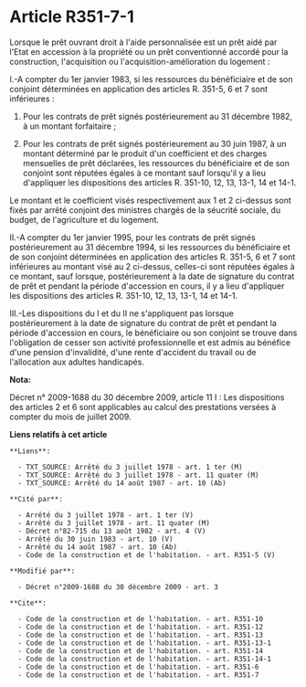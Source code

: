 # Article R351-7-1

Lorsque le prêt ouvrant droit à l'aide personnalisée est un prêt aidé par l'Etat en accession à la propriété ou un prêt
conventionné accordé pour la construction, l'acquisition ou l'acquisition-amélioration du logement : 

I.-A compter du 1er janvier 1983, si les ressources du bénéficiaire et de son conjoint déterminées en application des
articles R. 351-5, 6 et 7 sont inférieures : 

1. Pour les contrats de prêt signés postérieurement au 31 décembre 1982, à un montant forfaitaire ; 

2. Pour les contrats de prêt signés postérieurement au 30 juin 1987, à un montant déterminé par le produit d'un coefficient
et des charges mensuelles de prêt déclarées, les ressources du bénéficiaire et de son conjoint sont réputées égales à ce
montant sauf lorsqu'il y a lieu d'appliquer les dispositions des articles R. 351-10, 12, 13, 13-1, 14 et 14-1. 

Le montant et le coefficient visés respectivement aux 1 et 2 ci-dessus sont fixés par arrêté conjoint des ministres chargés
de la séucrité sociale, du budget, de l'agriculture et du logement. 

II.-A compter du 1er janvier 1995, pour les contrats de prêt signés postérieurement au 31 décembre 1994, si les ressources du
bénéficiaire et de son conjoint déterminées en application des articles R. 351-5, 6 et 7 sont inférieures au montant visé au
2 ci-dessus, celles-ci sont réputées égales à ce montant, sauf lorsque, postérieurement à la date de signature du contrat de
prêt et pendant la période d'accession en cours, il y a lieu d'appliquer les dispositions des articles R. 351-10, 12, 13,
13-1, 14 et 14-1. 

III.-Les dispositions du I et du II ne s'appliquent pas lorsque postérieurement à la date de signature du contrat de prêt et
pendant la période d'accession en cours, le bénéficiaire ou son conjoint se trouve dans l'obligation de cesser son activité
professionnelle et est admis au bénéfice d'une pension d'invalidité, d'une rente d'accident du travail ou de l'allocation aux
adultes handicapés.

**Nota:**

Décret n° 2009-1688 du 30 décembre 2009, article 11 I : Les dispositions des articles 2 et 6 sont applicables au calcul des
prestations versées à compter du mois de juillet 2009.

**Liens relatifs à cet article**

	**Liens**:

	  - TXT_SOURCE: Arrêté du 3 juillet 1978 - art. 1 ter (M)
	  - TXT_SOURCE: Arrêté du 3 juillet 1978 - art. 11 quater (M)
	  - TXT_SOURCE: Arrêté du 14 août 1987 - art. 10 (Ab)

	**Cité par**:

	  - Arrêté du 3 juillet 1978 - art. 1 ter (V)
	  - Arrêté du 3 juillet 1978 - art. 11 quater (M)
	  - Décret n°82-715 du 13 août 1982 - art. 4 (V)
	  - Arrêté du 30 juin 1983 - art. 10 (V)
	  - Arrêté du 14 août 1987 - art. 10 (Ab)
	  - Code de la construction et de l'habitation. - art. R351-5 (V)

	**Modifié par**:

	  - Décret n°2009-1688 du 30 décembre 2009 - art. 3

	**Cite**:

	  - Code de la construction et de l'habitation. - art. R351-10
	  - Code de la construction et de l'habitation. - art. R351-12
	  - Code de la construction et de l'habitation. - art. R351-13
	  - Code de la construction et de l'habitation. - art. R351-13-1
	  - Code de la construction et de l'habitation. - art. R351-14
	  - Code de la construction et de l'habitation. - art. R351-14-1
	  - Code de la construction et de l'habitation. - art. R351-6
	  - Code de la construction et de l'habitation. - art. R351-7
